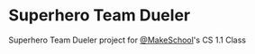 # Superhero Team Dueler
Superhero Team Dueler project for [@MakeSchool](https://github.com/MakeSchool)'s CS 1.1 Class
